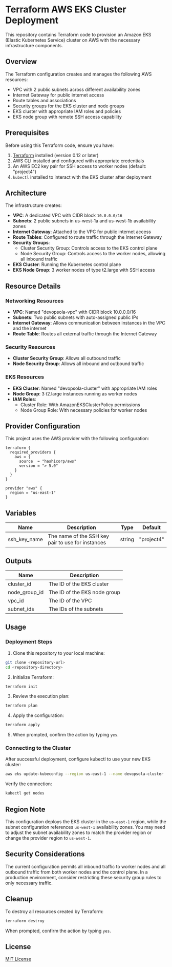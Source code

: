 # Terraform AWS EKS Cluster Deployment

This repository contains Terraform code to provision an Amazon EKS (Elastic Kubernetes Service) cluster on AWS with the necessary infrastructure components.

## Overview

The Terraform configuration creates and manages the following AWS resources:

- VPC with 2 public subnets across different availability zones
- Internet Gateway for public internet access
- Route tables and associations
- Security groups for the EKS cluster and node groups
- EKS cluster with appropriate IAM roles and policies
- EKS node group with remote SSH access capability

## Prerequisites

Before using this Terraform code, ensure you have:

1. [Terraform](https://www.terraform.io/downloads.html) installed (version 0.12 or later)
2. AWS CLI installed and configured with appropriate credentials
3. An AWS EC2 key pair for SSH access to worker nodes (default: "project4")
4. `kubectl` installed to interact with the EKS cluster after deployment

## Architecture

The infrastructure creates:

- **VPC**: A dedicated VPC with CIDR block `10.0.0.0/16`
- **Subnets**: 2 public subnets in us-west-1a and us-west-1b availability zones
- **Internet Gateway**: Attached to the VPC for public internet access
- **Route Tables**: Configured to route traffic through the Internet Gateway
- **Security Groups**:
  - Cluster Security Group: Controls access to the EKS control plane
  - Node Security Group: Controls access to the worker nodes, allowing all inbound traffic
- **EKS Cluster**: Running the Kubernetes control plane
- **EKS Node Group**: 3 worker nodes of type t2.large with SSH access

## Resource Details

### Networking Resources
- **VPC**: Named "devopsola-vpc" with CIDR block 10.0.0.0/16
- **Subnets**: Two public subnets with auto-assigned public IPs
- **Internet Gateway**: Allows communication between instances in the VPC and the internet
- **Route Table**: Routes all external traffic through the Internet Gateway

### Security Resources
- **Cluster Security Group**: Allows all outbound traffic
- **Node Security Group**: Allows all inbound and outbound traffic

### EKS Resources
- **EKS Cluster**: Named "devopsola-cluster" with appropriate IAM roles
- **Node Group**: 3 t2.large instances running as worker nodes
- **IAM Roles**:
  - Cluster Role: With AmazonEKSClusterPolicy permissions
  - Node Group Role: With necessary policies for worker nodes

## Provider Configuration

This project uses the AWS provider with the following configuration:

```hcl
terraform {
  required_providers {
    aws = {
      source  = "hashicorp/aws"
      version = "> 5.0"
    }
  }
}

provider "aws" {
  region = "us-east-1"
}
```

## Variables

| Name | Description | Type | Default |
|------|-------------|------|---------|
| ssh_key_name | The name of the SSH key pair to use for instances | string | "project4" |

## Outputs

| Name | Description |
|------|-------------|
| cluster_id | The ID of the EKS cluster |
| node_group_id | The ID of the EKS node group |
| vpc_id | The ID of the VPC |
| subnet_ids | The IDs of the subnets |

## Usage

### Deployment Steps

1. Clone this repository to your local machine:
```bash
git clone <repository-url>
cd <repository-directory>
```

2. Initialize Terraform:
```bash
terraform init
```

3. Review the execution plan:
```bash
terraform plan
```

4. Apply the configuration:
```bash
terraform apply
```

5. When prompted, confirm the action by typing `yes`.

### Connecting to the Cluster

After successful deployment, configure kubectl to use your new EKS cluster:

```bash
aws eks update-kubeconfig --region us-east-1 --name devopsola-cluster
```

Verify the connection:

```bash
kubectl get nodes
```

## Region Note

This configuration deploys the EKS cluster in the `us-east-1` region, while the subnet configuration references `us-west-1` availability zones. You may need to adjust the subnet availability zones to match the provider region or change the provider region to `us-west-1`.

## Security Considerations

The current configuration permits all inbound traffic to worker nodes and all outbound traffic from both worker nodes and the control plane. In a production environment, consider restricting these security group rules to only necessary traffic.

## Cleanup

To destroy all resources created by Terraform:

```bash
terraform destroy
```

When prompted, confirm the action by typing `yes`.

## License

[MIT License](LICENSE)
